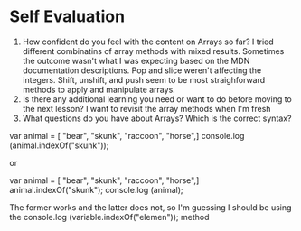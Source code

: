 # Self Evaluation
1. How confident do you feel with the content on Arrays so far?
I tried different combinatins of array methods with mixed results. Sometimes the outcome wasn't what I was expecting based on the MDN documentation descriptions. Pop and slice weren't affecting the integers. Shift, unshift, and push seem to be most straighforward methods to apply and manipulate arrays.
2. Is there any additional learning you need or want to do before moving to the next lesson?
I want to revisit the array methods when I'm fresh
3. What questions do you have about Arrays?
Which is the correct syntax?

var animal = [ "bear", "skunk", "raccoon", "horse",]
console.log (animal.indexOf("skunk"));

or 


var animal = [ "bear", "skunk", "raccoon", "horse",]
animal.indexOf("skunk");
console.log (animal);

The former works and the latter does not, so I'm guessing I should be using the console.log (variable.indexOf("elemen")); method